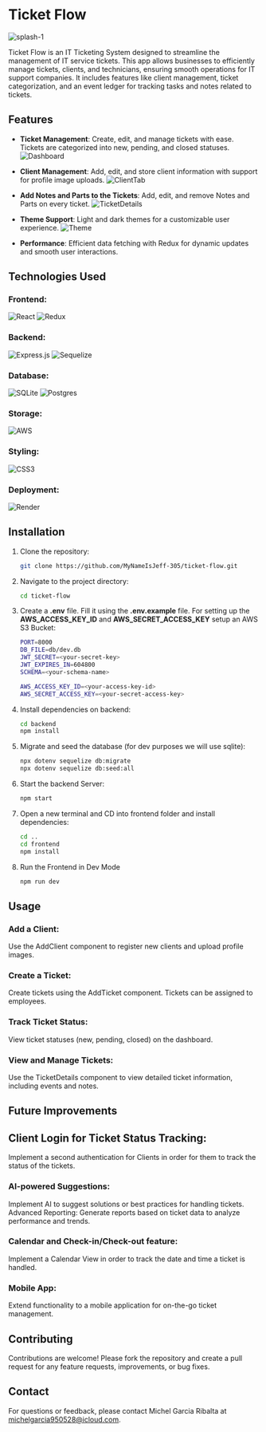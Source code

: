 # Ticket Flow

![splash-1]

[splash-1]: ./images/splash-1.png

Ticket Flow is an IT Ticketing System designed to streamline the management of IT service tickets. This app allows businesses to efficiently manage tickets, clients, and technicians, ensuring smooth operations for IT support companies. It includes features like client management, ticket categorization, and an event ledger for tracking tasks and notes related to tickets.

## Features

- **Ticket Management**: Create, edit, and manage tickets with ease. Tickets are categorized into new, pending, and closed statuses.
![Dashboard]

[Dashboard]: ./images/Dashboard.png
- **Client Management**: Add, edit, and store client information with support for profile image uploads.
![ClientTab]

[ClientTab]: ./images/ClientTab.png

- **Add Notes and Parts to the Tickets**: Add, edit, and remove Notes and Parts on every ticket.
![TicketDetails]

[TicketDetails]: ./images/TicketDetails.png

- **Theme Support**: Light and dark themes for a customizable user experience.
![Theme]

[Theme]: ./images/Theme.jpg

- **Performance**: Efficient data fetching with Redux for dynamic updates and smooth user interactions.

## Technologies Used

### **Frontend**: 
![React](https://img.shields.io/badge/react-%2320232a.svg?style=for-the-badge&logo=react&logoColor=%2361DAFB)
![Redux](https://img.shields.io/badge/redux-%23593d88.svg?style=for-the-badge&logo=redux&logoColor=white)

### **Backend**:
![Express.js](https://img.shields.io/badge/express.js-%23404d59.svg?style=for-the-badge&logo=express&logoColor=%2361DAFB)
![Sequelize](https://img.shields.io/badge/Sequelize-52B0E7?style=for-the-badge&logo=Sequelize&logoColor=white)

### **Database**:
![SQLite](https://img.shields.io/badge/sqlite-%2307405e.svg?style=for-the-badge&logo=sqlite&logoColor=white)
![Postgres](https://img.shields.io/badge/postgres-%23316192.svg?style=for-the-badge&logo=postgresql&logoColor=white)

### **Storage**:
![AWS](https://img.shields.io/badge/AWS-%23FF9900.svg?style=for-the-badge&logo=amazon-aws&logoColor=white)

### **Styling**:
![CSS3](https://img.shields.io/badge/css3-%231572B6.svg?style=for-the-badge&logo=css3&logoColor=white)

### **Deployment**:
![Render](https://img.shields.io/badge/Render-%46E3B7.svg?style=for-the-badge&logo=render&logoColor=white)

## Installation

1. Clone the repository:
   ```bash
   git clone https://github.com/MyNameIsJeff-305/ticket-flow.git
2. Navigate to the project directory:
    ```bash
    cd ticket-flow
3. Create a **.env** file. Fill it using the **.env.example** file. For setting up the **AWS_ACCESS_KEY_ID** and **AWS_SECRET_ACCESS_KEY** setup an AWS S3 Bucket:
    ```bash
    PORT=8000
    DB_FILE=db/dev.db
    JWT_SECRET=<your-secret-key>
    JWT_EXPIRES_IN=604800
    SCHEMA=<your-schema-name>

    AWS_ACCESS_KEY_ID=<your-access-key-id>
    AWS_SECRET_ACCESS_KEY=<your-secret-access-key>

4. Install dependencies on backend:
    ```bash
    cd backend
    npm install
5. Migrate and seed the database (for dev purposes we will use sqlite):
    ```bash
    npx dotenv sequelize db:migrate
    npx dotenv sequelize db:seed:all
6. Start the backend Server:
    ```bash
    npm start
7. Open a new terminal and CD into frontend folder and install dependencies:
    ```bash
    cd ..
    cd frontend
    npm install
8. Run the Frontend in Dev Mode
    ```bash
    npm run dev
## Usage

### Add a Client: 
Use the AddClient component to register new clients and upload profile images.

### Create a Ticket:
 Create tickets using the AddTicket component. Tickets can be assigned to employees.

### Track Ticket Status: 
View ticket statuses (new, pending, closed) on the dashboard.

### View and Manage Tickets: 
Use the TicketDetails component to view detailed ticket information, including events and notes.

## Future Improvements

## Client Login for Ticket Status Tracking:
Implement a second authentication for Clients in order for them to track the status of the tickets.

### AI-powered Suggestions: 
Implement AI to suggest solutions or best practices for handling tickets.
Advanced Reporting: Generate reports based on ticket data to analyze performance and trends.

### Calendar and Check-in/Check-out feature:
Implement a Calendar View in order to track the date and time a ticket is handled.

### Mobile App: 
Extend functionality to a mobile application for on-the-go ticket management.

## Contributing
Contributions are welcome! Please fork the repository and create a pull request for any feature requests, improvements, or bug fixes.

## Contact
For questions or feedback, please contact Michel Garcia Ribalta at michelgarcia950528@icloud.com.